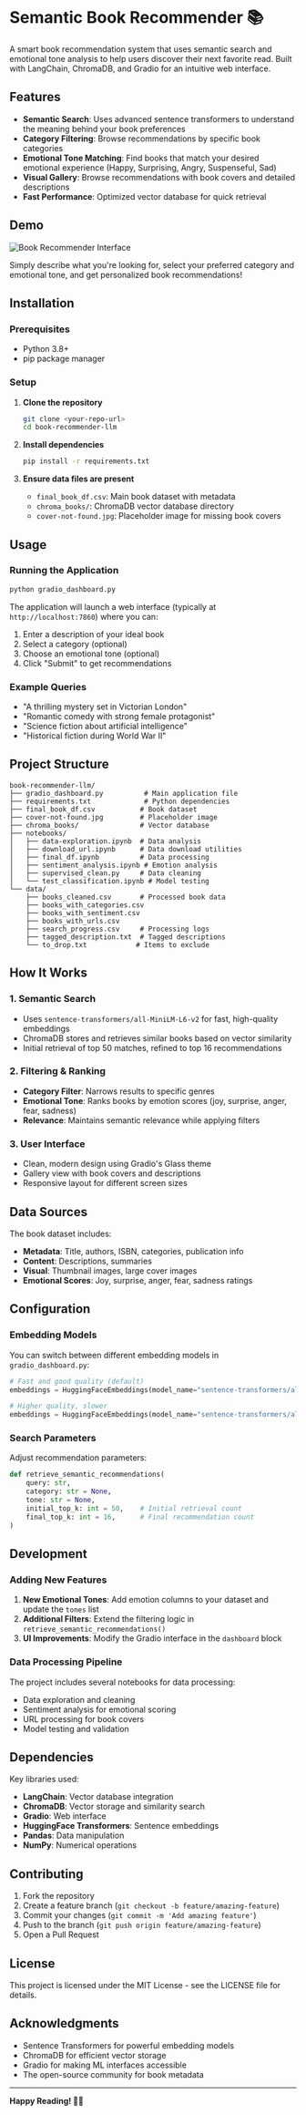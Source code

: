 # Semantic Book Recommender 📚

A smart book recommendation system that uses semantic search and emotional tone analysis to help users discover their next favorite read. Built with LangChain, ChromaDB, and Gradio for an intuitive web interface.

## Features

- **Semantic Search**: Uses advanced sentence transformers to understand the meaning behind your book preferences
- **Category Filtering**: Browse recommendations by specific book categories
- **Emotional Tone Matching**: Find books that match your desired emotional experience (Happy, Surprising, Angry, Suspenseful, Sad)
- **Visual Gallery**: Browse recommendations with book covers and detailed descriptions
- **Fast Performance**: Optimized vector database for quick retrieval

## Demo

![Book Recommender Interface](demo_image.png)

Simply describe what you're looking for, select your preferred category and emotional tone, and get personalized book recommendations!

## Installation

### Prerequisites

- Python 3.8+
- pip package manager

### Setup

1. **Clone the repository**
   ```bash
   git clone <your-repo-url>
   cd book-recommender-llm
   ```

2. **Install dependencies**
   ```bash
   pip install -r requirements.txt
   ```

3. **Ensure data files are present**
   - `final_book_df.csv`: Main book dataset with metadata
   - `chroma_books/`: ChromaDB vector database directory
   - `cover-not-found.jpg`: Placeholder image for missing book covers

## Usage

### Running the Application

```bash
python gradio_dashboard.py
```

The application will launch a web interface (typically at `http://localhost:7860`) where you can:

1. Enter a description of your ideal book
2. Select a category (optional)
3. Choose an emotional tone (optional)
4. Click "Submit" to get recommendations

### Example Queries

- "A thrilling mystery set in Victorian London"
- "Romantic comedy with strong female protagonist"
- "Science fiction about artificial intelligence"
- "Historical fiction during World War II"

## Project Structure

```
book-recommender-llm/
├── gradio_dashboard.py          # Main application file
├── requirements.txt             # Python dependencies
├── final_book_df.csv           # Book dataset
├── cover-not-found.jpg         # Placeholder image
├── chroma_books/               # Vector database
├── notebooks/
│   ├── data-exploration.ipynb  # Data analysis
│   ├── download_url.ipynb      # Data download utilities
│   ├── final_df.ipynb          # Data processing
│   ├── sentiment_analysis.ipynb # Emotion analysis
│   ├── supervised_clean.py     # Data cleaning
│   └── test_classification.ipynb # Model testing
└── data/
    ├── books_cleaned.csv       # Processed book data
    ├── books_with_categories.csv
    ├── books_with_sentiment.csv
    ├── books_with_urls.csv
    ├── search_progress.csv     # Processing logs
    ├── tagged_description.txt  # Tagged descriptions
    └── to_drop.txt            # Items to exclude
```

## How It Works

### 1. Semantic Search
- Uses `sentence-transformers/all-MiniLM-L6-v2` for fast, high-quality embeddings
- ChromaDB stores and retrieves similar books based on vector similarity
- Initial retrieval of top 50 matches, refined to top 16 recommendations

### 2. Filtering & Ranking
- **Category Filter**: Narrows results to specific genres
- **Emotional Tone**: Ranks books by emotion scores (joy, surprise, anger, fear, sadness)
- **Relevance**: Maintains semantic relevance while applying filters

### 3. User Interface
- Clean, modern design using Gradio's Glass theme
- Gallery view with book covers and descriptions
- Responsive layout for different screen sizes

## Data Sources

The book dataset includes:
- **Metadata**: Title, authors, ISBN, categories, publication info
- **Content**: Descriptions, summaries
- **Visual**: Thumbnail images, large cover images
- **Emotional Scores**: Joy, surprise, anger, fear, sadness ratings

## Configuration

### Embedding Models
You can switch between different embedding models in `gradio_dashboard.py`:

```python
# Fast and good quality (default)
embeddings = HuggingFaceEmbeddings(model_name="sentence-transformers/all-MiniLM-L6-v2")

# Higher quality, slower
embeddings = HuggingFaceEmbeddings(model_name="sentence-transformers/all-mpnet-base-v2")
```

### Search Parameters
Adjust recommendation parameters:

```python
def retrieve_semantic_recommendations(
    query: str,
    category: str = None,
    tone: str = None,
    initial_top_k: int = 50,    # Initial retrieval count
    final_top_k: int = 16,      # Final recommendation count
)
```

## Development

### Adding New Features

1. **New Emotional Tones**: Add emotion columns to your dataset and update the `tones` list
2. **Additional Filters**: Extend the filtering logic in `retrieve_semantic_recommendations()`
3. **UI Improvements**: Modify the Gradio interface in the `dashboard` block

### Data Processing Pipeline

The project includes several notebooks for data processing:
- Data exploration and cleaning
- Sentiment analysis for emotional scoring
- URL processing for book covers
- Model testing and validation

## Dependencies

Key libraries used:
- **LangChain**: Vector database integration
- **ChromaDB**: Vector storage and similarity search
- **Gradio**: Web interface
- **HuggingFace Transformers**: Sentence embeddings
- **Pandas**: Data manipulation
- **NumPy**: Numerical operations

## Contributing

1. Fork the repository
2. Create a feature branch (`git checkout -b feature/amazing-feature`)
3. Commit your changes (`git commit -m 'Add amazing feature'`)
4. Push to the branch (`git push origin feature/amazing-feature`)
5. Open a Pull Request

## License

This project is licensed under the MIT License - see the LICENSE file for details.

## Acknowledgments

- Sentence Transformers for powerful embedding models
- ChromaDB for efficient vector storage
- Gradio for making ML interfaces accessible
- The open-source community for book metadata

---

**Happy Reading! 📖✨**
